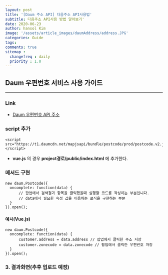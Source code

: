 ```yaml
---
layout: post
title: '[Daum 주소 API] 다음주소 API사용법'
subtitle: 다음주소 API사용 방법 알아보기'
date: 2020-06-23
author: hansol Kim
image: '/assets/article_images/daumAddress/address.JPG'
categories: Guide
tags: 
comments: true
sitemap :
  changefreq : daily
  priority : 1.0
---
```


## Daum 우편번호 서비스 사용 가이드

- - -

### Link
* [Daum 우편번호 API 주소](http://postcode.map.daum.net/guide#usage)

### script 추가
```
<script src="https://t1.daumcdn.net/mapjsapi/bundle/postcode/prod/postcode.v2.js"></script>
```
* **vue.js** 의 경우 **project경로/public/index.html** 에 추가한다.

### 메서드 구현
```
new daum.Postcode({
  oncomplete: function(data) {
      // 팝업에서 검색결과 항목을 클릭했을때 실행할 코드를 작성하는 부분입니다.
      // data에서 필요한 속성 값을 이용하는 로직을 구현하는 부분
  }
}).open(); 
```

#### 예시(Vue.js)
```
new daum.Postcode({
  oncomplete: function(data) {
      customer.address = data.address // 팝업에서 클릭한 주소 저장
      customer.zonecode = data.zonecode // 팝업에서 클릭한 우편번호 저장
  }
}).open();  
```

### 3. 결과화면(추후 업로드 예정)